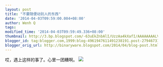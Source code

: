 ```yaml
---
layout: post
title: "不要随便动别人的东西"
date: '2014-04-03T09:59:00.004+08:00'
author: Wenh Q
tags:
modified_time: '2014-04-03T09:59:49.336+08:00'
thumbnail: http://3.bp.blogspot.com/-63uEkZnbAlI/UzzAa4kXafI/AAAAAAAALVE/U6tZAakJDMc/s72-c/image_60a74ba41e6c.jpeg
blogger_id: tag:blogger.com,1999:blog-4961947611491238191.post-2794673153536231980
blogger_orig_url: http://binaryware.blogspot.com/2014/04/blog-post.html
---
```


哎，遇上这样的事了。心里一团糟啊。
[![](http://3.bp.blogspot.com/-63uEkZnbAlI/UzzAa4kXafI/AAAAAAAALVE/U6tZAakJDMc/s1600/image_60a74ba41e6c.jpeg)](http://3.bp.blogspot.com/-63uEkZnbAlI/UzzAa4kXafI/AAAAAAAALVE/U6tZAakJDMc/s1600/image_60a74ba41e6c.jpeg)
